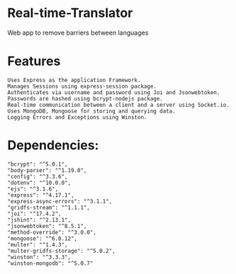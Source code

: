 # Real-time-Translator
 Web app to remove barriers between languages

# Features

	Uses Express as the application Framework.
	Manages Sessions using express-session package.
	Authenticates via username and password using Joi and Jsonwebtoken.
	Passwords are hashed using bcrypt-nodejs package.
	Real-time communication between a client and a server using Socket.io.
	Uses MongoDB, Mongoose for storing and querying data.
	Logging Errors and Exceptions using Winston.


# Dependencies:

    "bcrypt": "^5.0.1",
    "body-parser": "^1.19.0",
    "config": "^3.3.6",
    "dotenv": "^10.0.0",
    "ejs": "^3.1.6",
    "express": "^4.17.1",
    "express-async-errors": "^3.1.1",
    "gridfs-stream": "^1.1.1",
    "joi": "^17.4.2",
    "jshint": "^2.13.1",
    "jsonwebtoken": "^8.5.1",
    "method-override": "^3.0.0",
    "mongoose": "^6.0.12",
    "multer": "^1.4.3",
    "multer-gridfs-storage": "^5.0.2",
    "winston": "^3.3.3",
    "winston-mongodb": "^5.0.7"

